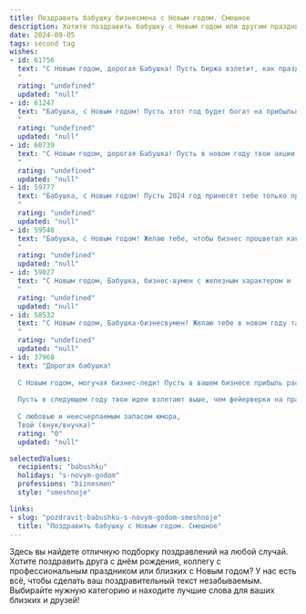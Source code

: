 ```yaml
---
title: Поздравить бабушку бизнесмена с Новым годом. Смешное
description: Хотите поздравить бабушку с Новым годом или другим праздником? Наш ИИ создаст незабываемое поздравление, а вы обязательно выделитесь среди других.  
date: 2024-09-05
tags: second tag
wishes:
- id: 61756
  text: "С Новым годом, дорогая Бабушка! Пусть биржа взлетит, как праздничный салют, а прибыль будет не меньше, чем у Деда Мороза! 😉
  "
  rating: "undefined"
  updated: "null"
- id: 61247
  text: "Бабушка, с Новым годом! Пусть этот год будет богат на прибыльные сделки, удачные инвестиции и, конечно же, на внуков, которые приносят не только радость, но и вкусные пирожки! 😉
  "
  rating: "undefined"
  updated: "null"
- id: 60739
  text: "С Новым годом, дорогая Бабушка! Пусть в новом году твои акции растут как на дрожжах, а прибыль будет больше, чем у Деда Мороза! 🎄🍾🎉
  "
  rating: "undefined"
  updated: "null"
- id: 59777
  text: "Бабушка, с Новым годом! Пусть 2024 год принесёт тебе только прибыльные сделки, а все промахи будут только в игре в лото!
  "
  rating: "undefined"
  updated: "null"
- id: 59546
  text: "Бабушка, с Новым годом! Желаю тебе, чтобы бизнес процветал как ёлка, а прибыль росла как снежный ком! 🎄💰🍾
  "
  rating: "undefined"
  updated: "null"
- id: 59027
  text: "С Новым годом, Бабушка, бизнес-вумен с железным характером и  золотым сердцем! Пусть в новом году твои сделки будут только выгодными, а конкуренты - не более, чем милые котята, которые лишь пушистым облачком проплывают мимо твоей бизнес-империи! 🥂🎉
  "
  rating: "undefined"
  updated: "null"
- id: 58532
  text: "С Новым годом, Бабушка-бизнесвумен! Желаю тебе в новом году таких же успешных сделок, как твои внуки - только без слез и соплей! 😉  Пусть удача будет твоим верным партнером, а прибыль - неиссякаемым источником радости! 🍾
  "
  rating: "undefined"
  updated: "null"
- id: 37968
  text: "Дорогая бабушка!
  
  С Новым годом, могучая бизнес-леди! Пусть в вашем бизнесе прибыль растет, как ёлка в декабре, а конкуренты радуются, как будто у них на столе только мандарины! Желаю, чтобы прибыль сыпалась, как снег за окном, и чтобы все клиенты были такие же преданные, как ты к своему любимому чаю!
  
  Пусть в следующем году твои идеи взлетают выше, чем фейерверки на празднике, и чтобы всё происходило так же весело, как наши семейные посиделки!
  
  С любовью и неисчерпаемым запасом юмора,
  Твой (внук/внучка)"
  rating: "0"
  updated: "null"

selectedValues:
  recipients: "babushku"
  holidays: "s-novym-godom"
  professions: "biznesmen"
  style: "smeshnoje"

links:
- slug: "pozdravit-babushku-s-novym-godom-smeshnoje"
  title: "Поздравить бабушку с Новым годом. Смешное"
---
```


Здесь вы найдете отличную подборку поздравлений на любой случай. 
Хотите поздравить друга с днём рождения, коллегу с профессиональным праздником или близких с Новым годом? У нас есть всё, чтобы сделать ваш поздравительный текст незабываемым. Выбирайте нужную категорию и находите лучшие слова для ваших близких и друзей!
